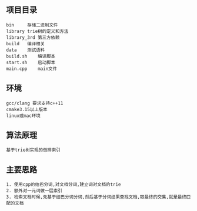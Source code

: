 ## 项目目录
	bin		存储二进制文件
	library	trie树的定义和方法
	library_3rd 第三方依赖
	build	编译相关
	data	测试语料
	build.sh	编译脚本
	start.sh	启动脚本
	main.cpp	main文件

## 环境
	gcc/clang 要求支持c++11
	cmake3.15以上版本	
	linux或mac环境
	
## 算法原理
	基于trie树实现的倒排索引
## 主要思路
	1. 使用cpp的结巴分词,对文档分词,建立词对文档的trie
	2. 额外对一元词做一层索引
	3. 检索文档时候,先基于结巴分词分词,然后基于分词结果查找文档,取最终的交集,就是最终匹配的文档
